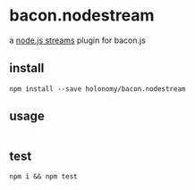 # bacon.nodestream

a [node.js streams](https://github.com/substack/stream-handbook) plugin for bacon.js

## install

`npm install --save holonomy/bacon.nodestream`

## usage

```
```

## test

`npm i && npm test`
